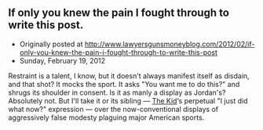 ## If only you knew the pain I fought through to write this post.

 * Originally posted at http://www.lawyersgunsmoneyblog.com/2012/02/if-only-you-knew-the-pain-i-fought-through-to-write-this-post
 * Sunday, February 19, 2012

Restraint is a talent, I know, but it doesn't always manifest itself as disdain, and that shot? It mocks the sport. It asks "You want me to do this?" and shrugs its shoulder in consent. Is it as manly a display as Jordan's? Absolutely not. But I'll take it or its sibling — [The Kid](http://lawyersgunsmon.wpengine.com/2012/02/gary-carter-1954-2012)‘s perpetual "I just did what now?" expression — over the now-conventional displays of aggressively false modesty plaguing major American sports.
